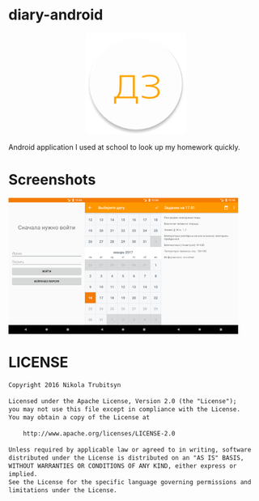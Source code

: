 # diary-android

<p align="center">
  <img 
src="app/src/main/ic_launcher-web.png" 
width="200">
</p>

Android application I used at school to look up 
my homework quickly.


# Screenshots

<div style="display:flex;">
<img alt="Login" src="screenshots/login.png" width="30%">
<img alt="Tasks" src="screenshots/calendar.png" width="30%">
<img alt="Calendar" src="screenshots/tasks.png" width="30%">
</div>

# LICENSE

```
Copyright 2016 Nikola Trubitsyn

Licensed under the Apache License, Version 2.0 (the "License");
you may not use this file except in compliance with the License.
You may obtain a copy of the License at

    http://www.apache.org/licenses/LICENSE-2.0

Unless required by applicable law or agreed to in writing, software
distributed under the License is distributed on an "AS IS" BASIS,
WITHOUT WARRANTIES OR CONDITIONS OF ANY KIND, either express or implied.
See the License for the specific language governing permissions and
limitations under the License.
 ```
